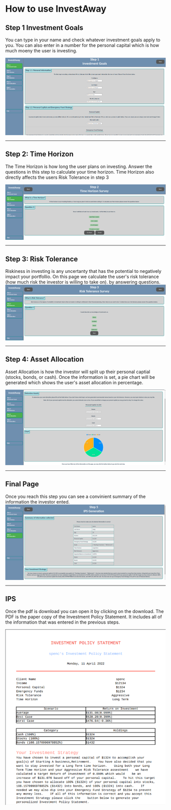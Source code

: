 # How to use InvestAway

## Step 1 Investment Goals

You can type in your name and check whatever investment goals apply to you. You can also enter in a number for the personal capital which is how much moeny the user is investing. 

![Investment Goals](../assets/goals.png)

---

## Step 2: Time Horizon

The Time Horizon is how long the user plans on investing.
Answer the questions in this step to calculate your time horizon.
Time Horizon also directly affects the users Risk Tolerance in step 3


![Time Horizon](../assets/time.png)

---

## Step 3: Risk Tolerance

Riskiness in investing is any uncertanty that has the potential to negatively impact your portfollio.
On this page we calculate the user's risk tolerance (how much risk the investor is willing to take on). by answering questions.
![Risk Tolerance](../assets/risk.png)

---

## Step 4: Asset Allocation

Asset Allocation is how the investor will split up their personal captial (stocks, bonds, or cash).
Once the information is set, a pie chart will be generated which shows the user's asset allocation in percentage. 

![Asset Allocation](../assets/assets.png)

---

## Final Page

Once you reach this step you can see a convinient summary of the information the investor ented.
![Final Page](../assets/final.png)

---

## IPS

Once the pdf is download you can open it by clicking on the download. The PDF is the paper copy of the Investment Policy Statement. It includes all of the information that was entered in the previous steps.

![pdf](../assets/pdf.png)


